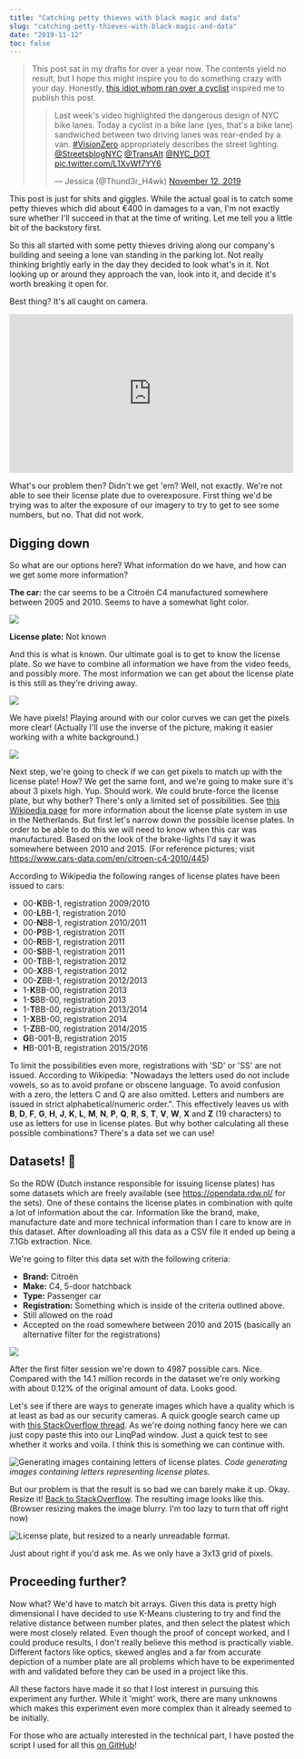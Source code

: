 ```yaml
---
title: "Catching petty thieves with black magic and data"
slug: "catching-petty-thieves-with-black-magic-and-data"
date: "2019-11-12"
toc: false
---
```


> This post sat in my drafts for over a year now. The contents yield no result, but I hope this might inspire you to do something crazy with your day. Honestly, [this idiot whom ran over a cyclist](https://twitter.com/Thund3r_H4wk/status/1194073978123493377?s=20) inspired me to publish this post.
> <blockquote class="twitter-tweet"><p lang="en" dir="ltr">Last week&#39;s video highlighted the dangerous design of NYC bike lanes. Today a cyclist in a bike lane (yes, that&#39;s a bike lane) sandwiched between two driving lanes was rear-ended by a van. <a href="https://twitter.com/hashtag/VisionZero?src=hash&amp;ref_src=twsrc%5Etfw">#VisionZero</a> appropriately describes the street lighting. <a href="https://twitter.com/StreetsblogNYC?ref_src=twsrc%5Etfw">@StreetsblogNYC</a> <a href="https://twitter.com/TransAlt?ref_src=twsrc%5Etfw">@TransAlt</a> <a href="https://twitter.com/NYC_DOT?ref_src=twsrc%5Etfw">@NYC_DOT</a> <a href="https://t.co/L1XvWf7YY6">pic.twitter.com/L1XvWf7YY6</a></p>&mdash; Jessica (@Thund3r_H4wk) <a href="https://twitter.com/Thund3r_H4wk/status/1194073978123493377?ref_src=twsrc%5Etfw">November 12, 2019</a></blockquote> <script async src="https://platform.twitter.com/widgets.js" charset="utf-8"></script>


This post is just for shits and giggles. While the actual goal is to catch some petty thieves which did about €400 in damages to a van, I'm not exactly sure whether I'll succeed in that at the time of writing. Let me tell you a little bit of the backstory first.

So this all started with some petty thieves driving along our company's building and seeing a lone van standing in the parking lot. Not really thinking brightly early in the day they decided to look what's in it. Not looking up or around they approach the van, look into it, and decide it's worth breaking it open for.

Best thing? It's all caught on camera.

<iframe src="https://www.facebook.com/plugins/video.php?href=https%3A%2F%2Fwww.facebook.com%2F2013159872267013%2Fvideos%2F311783256263732%2F%3Fhc_ref%3DARRvcoM09jKIzwgGLT9Jhjn_Hyo5iGBDiLZv-lwo-MavGdLULqkZxMeOpJRWidg4S8A%26fref%3Dnf%26__xts__[0]%3D68.ARCH2oCy7Lgcw0DqYqC6vOxXCQ8kWh-cABAne4KnbnffzAirvevWWSzY-suYjATQND7cG2jgC0Rw0tt0T3OgrbKYrlaLxy0Z6tAcHP-DcfuTPNbDSihF6KhLHZU3zMsNgvtU2yqx6K6c2ybOiu30mSphIjC-H9nNR2SRE5gM8GmJP5EhZbWp%26__tn__%3DkC-R&amp;width=500&amp;show_text=false&amp;height=280&amp;appId" style="border:none;overflow:hidden" scrolling="no" allowtransparency="true" allow="encrypted-media" allowfullscreen="true" class="present-before-paste present-before-paste" width="500" height="280" frameborder="0"></iframe>

What's our problem then? Didn't we get 'em? Well, not exactly. We're not able to see their license plate due to overexposure. First thing we'd be trying was to alter the exposure of our imagery to try to get to see some numbers, but no. That did not work.

## Digging down

So what are our options here? What information do we have, and how can we get some more information?

**The car:** the car seems to be a Citro&euml;n C4 manufactured somewhere between 2005 and 2010. Seems to have a somewhat light color.

![](/uploads/vlcsnap_2018_09_17_13h54m35s658_7c9bed6b6a.jpg)

**License plate:** Not known

And this is what is known. Our ultimate goal is to get to know the license plate. So we have to combine all information we have from the video feeds, and possibly more. The most information we can get about the license plate is this still as they're driving away.

![](/uploads/drivingaway_3f68367975.png)

We have pixels! Playing around with our color curves we can get the pixels more clear! (Actually I'll use the inverse of the picture, making it easier working with a white background.)

![](/uploads/curvy_46be4f4a63.jpg)

Next step, we're going to check if we can get pixels to match up with the license plate! How? We get the same font, and we're going to make sure it's about 3 pixels high. Yup. Should work. We could brute-force the license plate, but why bother? There's only a limited set of possibilities. See [this Wikipedia page](https://en.wikipedia.org/wiki/Vehicle_registration_plates_of_the_Netherlands) for more information about the license plate system in use in the Netherlands. But first let's narrow down the possible license plates. In order to be able to do this we will need to know when this car was manufactured. Based on the look of the brake-lights I'd say it was somewhere between 2010 and 2015. (For reference pictures; visit https://www.cars-data.com/en/citroen-c4-2010/445)

According to Wikipedia the following ranges of license plates have been issued to cars:

* 00-**K**BB-1, registration 2009/2010
* 00-**L**BB-1, registration 2010
* 00-**N**BB-1, registration 2010/2011
* 00-**P**BB-1, registration 2011
* 00-**R**BB-1, registration 2011
* 00-**S**BB-1, registration 2011
* 00-**T**BB-1, registration 2012
* 00-**X**BB-1, registration 2012
* 00-**Z**BB-1, registration 2012/2013
* 1-**K**BB-00, registration 2013
* 1-**S**BB-00, registration 2013
* 1-**T**BB-00, registration 2013/2014
* 1-**X**BB-00, registration 2014
* 1-**Z**BB-00, registration 2014/2015
* **G**B-001-B, registration 2015
* **H**B-001-B, registration 2015/2016

To limit the possibilities even more, registrations with 'SD' or 'SS' are not issued. According to Wikipedia: "Nowadays the letters used do not include vowels, so as to avoid profane or obscene language. To avoid confusion with a zero, the letters C and Q are also omitted. Letters and numbers are issued in strict alphabetical/numeric order.". This effectively leaves us with **B**, **D**, **F**, **G**, **H**, **J**, **K**, **L**, **M**, **N**, **P**, **Q**, **R**, **S**, **T**, **V**, **W**, **X** and **Z** (19 characters) to use as letters for use in license plates. But why bother calculating all these possible combinations? There's a data set we can use!

## Datasets! 🎉

So the RDW (Dutch instance responsible for issuing license plates) has some datasets which are freely available (see https://opendata.rdw.nl/ for the sets). One of these contains the license plates in combination with quite a lot of information about the car. Information like the brand, make, manufacture date and more technical information than I care to know are in this dataset. After downloading all this data as a CSV file it ended up being a 7.1Gb extraction. Nice.

We're going to filter this data set with the following criteria:

* **Brand:** Citro&euml;n
* **Make:** C4, 5-door hatchback
* **Type:** Passenger car
* **Registration:** Something which is inside of the criteria outlined above.
* Still allowed on the road
* Accepted on the road somewhere between 2010 and 2015 (basically an alternative filter for the registrations)

![](/uploads/screenshot_602e37b23b.png)

After the first filter session we're down to 4987 possible cars. Nice. Compared with the 14.1 million records in the dataset we're only working with about 0.12% of the original amount of data. Looks good.

Let's see if there are ways to generate images which have a quality which is at least as bad as our security cameras. A quick google search came up with [this StackOverflow thread](https://stackoverflow.com/a/2070493/1720761). As we're doing nothing fancy here we can just copy paste this into our LinqPad window. Just a quick test to see whether it works and voila. I think this is something we can continue with.

![Generating images containing letters of license plates.](/uploads/anotherscreenshot_c26aa44f25.png)
*Code generating images containing letters representing license plates.*

But our problem is that the result is so bad we can barely make it up. Okay. Resize it! [Back to StackOverflow](https://stackoverflow.com/a/24199315/1720761). The resulting image looks like this. (Browser resizing makes the image blurry. I'm too lazy to turn that off right now)

![License plate, but resized to a nearly unreadable format.](/uploads/img_637d023b18.bmp)

Just about right if you'd ask me. As we only have a 3x13 grid of pixels.

## Proceeding further?

Now what? We'd have to match bit arrays. Given this data is pretty high dimensional I have decided to use K-Means clustering to try and find the relative distance between number plates, and then select the platest which were most closely related. Even though the proof of concept worked, and I could produce results, I don't really believe this method is practically viable. Different factors like optics, skewed angles and a far from accurate depiction of a number plate are all problems which have to be experimented with and validated before they can be used in a project like this.

All these factors have made it so that I lost interest in pursuing this experiment any further. While it 'might' work, there are many unknowns which makes this experiment even more complex than it already seemed to be initially.

For those who are actually interested in the technical part, I have posted the script I used for all this [on GitHub](https://gist.github.com/corstian/51f4a709c80f4f463b22eea4d3217dd0)!

